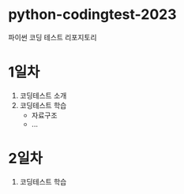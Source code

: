 # python-codingtest-2023
파이썬 코딩 테스트 리포지토리

# 1일차

1. 코딩테스트 소개
2. 코딩테스트 학습
    - 자료구조
    - ...


# 2일차

1. 코딩테스트 학습